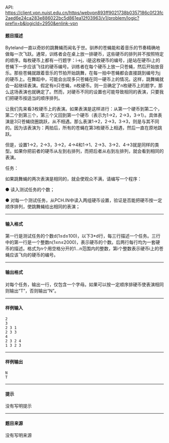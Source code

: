 API: https://client.vpn.nuist.edu.cn/https/webvpn893ff9021738b0357186c0f23fc2aed6e24ca283e886022bc5d861ea12f03963/v1/problem/logic?prefix=b&logicId=2950&enlink-vpn

#### 题目描述

Byteland一直以奇妙的跳舞蝇而闻名于世。驯养的苍蝇能和着音乐的节奏精确地做每一次飞跃。通常，训练者会在桌上放一排硬币，这些硬币的排列并不按照特定的顺序。每枚硬币上都有一行题字：i→j，i是这枚硬币的编号，j是站在硬币i上的苍蝇下一步应该飞往的硬币编号。训练者在每个硬币上放一只苍蝇，然后开始放音乐。那些苍蝇就跟着音乐的节拍开始跳舞，在每一拍中苍蝇都会直接跳到编号为j的硬币上。在舞蹈中，可能会出现多只苍蝇在同一硬币上的情况。这样，跳舞蝇就会一起继续表演。假定有n只苍蝇，n枚硬币。则一旦确定了n枚硬币上的题字，那么这场表演也就确定了。然而，对硬币不同的设置也可能导致相同的表演，只要我们把硬币按适当的顺序排列。

让我们先来看3枚硬币上的表演。如果表演是这样进行：从第一个硬币到第二个，第二个到第三个，第三个又回到第一个硬币（表示为1→2，2→3，3→1）。具体表演是3只苍蝇绕圈跳跃，从不相遇。那么表演1→2，2→3，3→3，则是与其不同的。因为该表演为：两拍后，所有的苍蝇在第3枚硬币上相遇，然后一直在原地跳跃。

但是，设置1→2，2→3，3→2，4→4和1→1、2→3、3→2、4→3就是同样的类型。如果你把前者的硬币从左到右排列，而把后者从右到左排列，就会看到相同的表演。

任务：

如果跳舞蝇的两次表演是相同的，就会使观众不满，请编写一个程序：

● 读入测试任务的个数；

● 对每一个测试任务，从PCH.IN中读入两组硬币设置，验证是否能把硬币按一定顺序排列，使跳舞蝇给出相同的表演；

---

#### 输入格式

第一行是测试任务的个数d(1≤d≤100)，以下3\*d行，每三行描述一个任务。三行中的第一行是一个整数n(1≤n≤2000)，表示硬币的个数。后两行每行均为一套硬币的描述。格式为n个用空格分开的1…n范围内的整数，第i个整数表示硬币i上的苍蝇应该飞向的硬币的编号。

---

#### 输出格式

对每个任务，输出一行，仅包含一个字母。如果可以按一定顺序排硬币使表演相同则输出“T”，否则输出“N”。

---

#### 样例输入
```
2
3
2 3 1
2 3 3
4
2 3 2 4
1 3 2 3

```

---

#### 样例输出
```
N
T
```

---

#### 提示

没有写明提示

---

#### 题目来源

没有写明来源